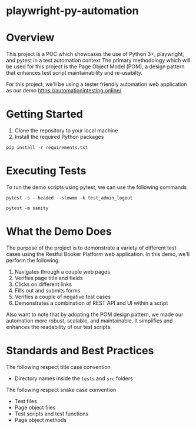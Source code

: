 # playwright-py-automation
# Overview
This project is a POC which showcases the use of Python 3+, playwright, and pytest in a test automation context
The primary methodology which will be used for this project is the Page Object Model (POM), a design pattern that enhances test script maintainability and re-usabilty.

For this project, we'll be using a tester friendly automation web application as our demo
https://automationintesting.online/

# Getting Started
1. Clone the repository to your local machine
2. Install the required Python packages

```pip install -r requirements.txt```

# Executing Tests
To run the demo scripts using pytest, we can use the following commands

```pytest -s --headed --slowmo -k test_admin_logout```

```pytest -m sanity```

# What the Demo Does
The purpose of the project is to demonstrate a variety of different test cases using the Restful Booker Platform web application.
In this demo, we'll perform the following.

1. Navigates through a couple web pages
2. Verifies page title and fields
3. Clicks on different links
4. Fills out and submits forms
5. Verifies a couple of negative test cases
6. Demonstrates a combination of REST API and UI within a script

Also want to note that by adopting the POM design pattern, we made our automation more robust, scalable, and maintainable.
It simplifies and enhances the readability of our test scripts.

# Standards and Best Practices
The following respect title case convention
- Directory names inside the `tests` and `src` folders

The following respect snake case convention
- Test files
- Page object files
- Test scripts and test functions
- Page object methods